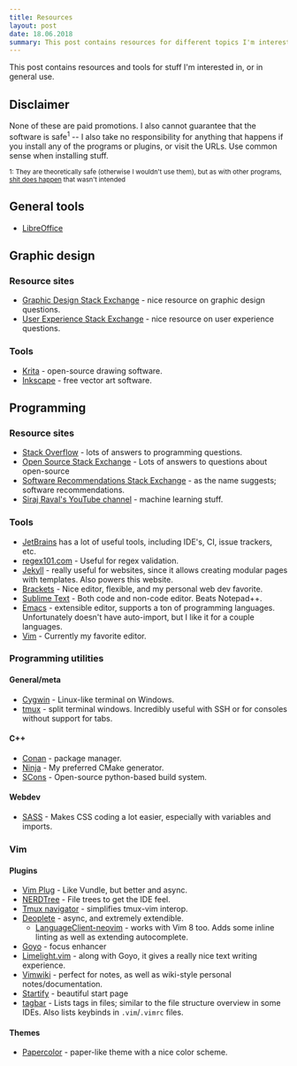 ```yaml
---
title: Resources
layout: post
date: 18.06.2018
summary: This post contains resources for different topics I'm interested in, including websites, tools, etc.
---
```


This post contains resources and tools for stuff I'm interested in, or in general use. 

## Disclaimer

None of these are paid promotions. I also cannot guarantee that the software is safe<sup>1</sup> -- I also take no responsibility for anything that happens if you install any of the programs or plugins, or visit the URLs. Use common sense when installing stuff.

<sub>1: They are theoretically safe (otherwise I wouldn't use them), but as with other programs, [shit does happen](https://www.dinside.no/data/populaert-gratisprogram-hadde-virus/68713332) that wasn't intended</sub>

## General tools

* [LibreOffice](https://www.libreoffice.org/) 

## Graphic design

### Resource sites

* [Graphic Design Stack Exchange](https://graphicdesign.stackexchange.com) - nice resource on graphic design questions.
* [User Experience Stack Exchange](https://ux.stackexchange.com) - nice resource on user experience questions.

### Tools

* [Krita](https://krita.org/) - open-source drawing software.
* [Inkscape](https://inkscape.org/en/) - free vector art software.

## Programming

### Resource sites

* [Stack Overflow](https://stackoverflow.com) - lots of answers to programming questions.
* [Open Source Stack Exchange](https://opensource.stackexchange.com/) - Lots of answers to questions about open-source
* [Software Recommendations Stack Exchange](https://softwarerecs.stackexchange.com/) - as the name suggests; software recommendations.
* [Siraj Raval's YouTube channel](https://www.youtube.com/channel/UCWN3xxRkmTPmbKwht9FuE5A) - machine learning stuff.

### Tools

* [JetBrains](https://www.jetbrains.com/) has a lot of useful tools, including IDE's, CI, issue trackers, etc.
* [regex101.com](https://regex101.com/) - Useful for regex validation.
* [Jekyll](https://jekyllrb.com) - really useful for websites, since it allows creating modular pages with templates. Also powers this website.
* [Brackets](http://brackets.io/) - Nice editor, flexible, and my personal web dev favorite.
* [Sublime Text](https://www.sublimetext.com/) - Both code and non-code editor. Beats Notepad++.
* [Emacs](https://www.gnu.org/software/emacs/) - extensible editor, supports a ton of programming languages. Unfortunately doesn't have auto-import, but I like it for a couple languages.
* [Vim](https://github.com/vim/vim) - Currently my favorite editor.


### Programming utilities

#### General/meta
* [Cygwin](https://www.cygwin.com/) - Linux-like terminal on Windows.
* [tmux](https://github.com/tmux/tmux) - split terminal windows. Incredibly useful with SSH or for consoles without support for tabs.

#### C++

* [Conan](https://github.com/conan-io/conan) - package manager. 
* [Ninja](https://github.com/ninja-build/ninja) - My preferred CMake generator. 
* [SCons](https://github.com/SCons/scons) - Open-source python-based build system.

#### Webdev
* [SASS](https://sass-lang.com/) - Makes CSS coding a lot easier, especially with variables and imports.

### Vim

#### Plugins

* [Vim Plug](https://github.com/junegunn/vim-plug) - Like Vundle, but better and async.
* [NERDTree](https://github.com/scrooloose/nerdtree) - File trees to get the IDE feel.
* [Tmux navigator](https://github.com/christoomey/vim-tmux-navigator) - simplifies tmux-vim interop.
* [Deoplete](https://github.com/Shougo/deoplete.nvim) - async, and extremely extendible.
    * [LanguageClient-neovim](https://github.com/autozimu/LanguageClient-neovim) - works with Vim 8 too. Adds some inline linting as well as extending autocomplete. 
* [Goyo](https://github.com/junegunn/goyo.vim) - focus enhancer 
* [Limelight.vim](https://github.com/junegunn/limelight.vim) - along with Goyo, it gives a really nice text writing experience.
* [Vimwiki](https://github.com/vimwiki/vimwiki) - perfect for notes, as well as wiki-style personal notes/documentation.
* [Startify](https://github.com/mhinz/vim-startify) - beautiful start page
* [tagbar](https://github.com/majutsushi/tagbar) - Lists tags in files; similar to the file structure overview in some IDEs. Also lists keybinds in `.vim`/`.vimrc` files.

#### Themes

* [Papercolor](https://github.com/NLKNguyen/papercolor-theme) - paper-like theme with a nice color scheme.


